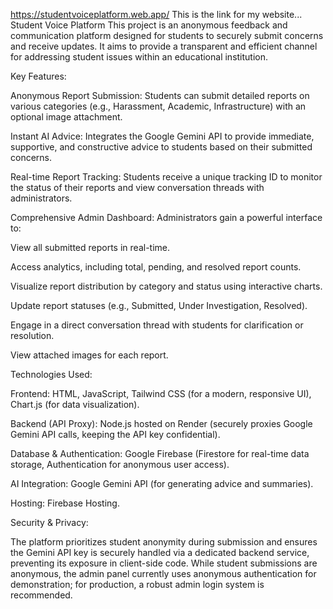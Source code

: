 https://studentvoiceplatform.web.app/ This is the link for my website...
Student Voice Platform
This project is an anonymous feedback and communication platform designed for students to securely submit concerns and receive updates. It aims to provide a transparent and efficient channel for addressing student issues within an educational institution.

Key Features:

Anonymous Report Submission: Students can submit detailed reports on various categories (e.g., Harassment, Academic, Infrastructure) with an optional image attachment.

Instant AI Advice: Integrates the Google Gemini API to provide immediate, supportive, and constructive advice to students based on their submitted concerns.

Real-time Report Tracking: Students receive a unique tracking ID to monitor the status of their reports and view conversation threads with administrators.

Comprehensive Admin Dashboard: Administrators gain a powerful interface to:

View all submitted reports in real-time.

Access analytics, including total, pending, and resolved report counts.

Visualize report distribution by category and status using interactive charts.

Update report statuses (e.g., Submitted, Under Investigation, Resolved).

Engage in a direct conversation thread with students for clarification or resolution.

View attached images for each report.

Technologies Used:

Frontend: HTML, JavaScript, Tailwind CSS (for a modern, responsive UI), Chart.js (for data visualization).

Backend (API Proxy): Node.js hosted on Render (securely proxies Google Gemini API calls, keeping the API key confidential).

Database & Authentication: Google Firebase (Firestore for real-time data storage, Authentication for anonymous user access).

AI Integration: Google Gemini API (for generating advice and summaries).

Hosting: Firebase Hosting.

Security & Privacy:

The platform prioritizes student anonymity during submission and ensures the Gemini API key is securely handled via a dedicated backend service, preventing its exposure in client-side code. While student submissions are anonymous, the admin panel currently uses anonymous authentication for demonstration; for production, a robust admin login system is recommended.
